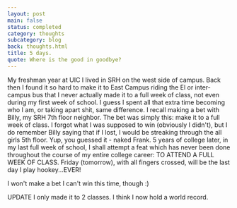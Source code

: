 ```yaml
---
layout: post
main: false
status: completed
category: thoughts
subcategory: blog
back: thoughts.html
title: 5 days.
quote: Where is the good in goodbye?
---
```


My freshman year at UIC I lived in SRH on the west side of campus. Back then I found it so hard to make it to East Campus riding the El or inter-campus bus that I never actually made it to a full week of class, not even during my first week of school. I guess I spent all that extra time becoming who I am, or taking apart shit, same difference. I recall making a bet with Billy, my SRH 7th floor neighbor. The bet was simply this: make it to a full week of class. I forgot what I was supposed to win (obviously I didn't), but I do remember Billy saying that if I lost, I would be streaking through the all girls 5th floor. Yup, you guessed it - naked Frank. 5 years of college later, in my last full week of school, I shall attempt a feat which has never been done throughout the course of my entire college career: TO ATTEND A FULL WEEK OF CLASS.  Friday (tomorrow), with all fingers crossed, will be the last day I play hookey...EVER!

I won't make a bet I can't win this time, though :)

UPDATE I only made it to 2 classes. I think I now hold a world record.